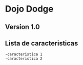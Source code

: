  # Dojo Dodge 
 ## Version  1.0 
 ## Lista de caracteristicas 
	-caracteristica 1  
	-caracteristica 2 
